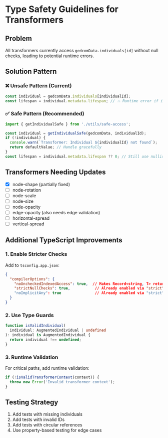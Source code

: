 # Type Safety Guidelines for Transformers

## Problem
All transformers currently access `gedcomData.individuals[id]` without null checks, leading to potential runtime errors.

## Solution Pattern

### ❌ Unsafe Pattern (Current)
```typescript
const individual = gedcomData.individuals[individualId];
const lifespan = individual.metadata.lifespan; // 💥 Runtime error if individual is undefined
```

### ✅ Safe Pattern (Recommended)
```typescript
import { getIndividualSafe } from './utils/safe-access';

const individual = getIndividualSafe(gedcomData, individualId);
if (!individual) {
  console.warn(`Transformer: Individual ${individualId} not found`);
  return defaultValue; // Handle gracefully
}
const lifespan = individual.metadata.lifespan ?? 0; // Still use nullish coalescing for optional fields
```

## Transformers Needing Updates
- [x] node-shape (partially fixed)
- [ ] node-rotation
- [ ] node-scale  
- [ ] node-size
- [ ] node-opacity
- [ ] edge-opacity (also needs edge validation)
- [ ] horizontal-spread
- [ ] vertical-spread

## Additional TypeScript Improvements

### 1. Enable Stricter Checks
Add to `tsconfig.app.json`:
```json
{
  "compilerOptions": {
    "noUncheckedIndexedAccess": true,  // Makes Record<string, T> return T | undefined
    "strictNullChecks": true,           // Already enabled via "strict": true
    "noImplicitAny": true               // Already enabled via "strict": true
  }
}
```

### 2. Use Type Guards
```typescript
function isValidIndividual(
  individual: AugmentedIndividual | undefined
): individual is AugmentedIndividual {
  return individual !== undefined;
}
```

### 3. Runtime Validation
For critical paths, add runtime validation:
```typescript
if (!isValidTransformerContext(context)) {
  throw new Error('Invalid transformer context');
}
```

## Testing Strategy
1. Add tests with missing individuals
2. Add tests with invalid IDs
3. Add tests with circular references
4. Use property-based testing for edge cases